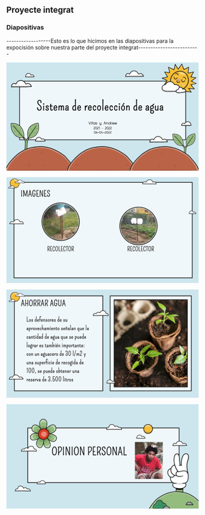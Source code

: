 ## Proyecte integrat

### Diapositivas


------------------Esto es lo que hicimos en las diapositivas para la expocisión sobre nuestra parte del proyecte integrat-------------------------

![](https://github.com/Samael696/Proyecte-integrat/blob/main/Captura%20de%20pantalla%20de%202022-05-23%2010-27-07.png?raw=true)

![](https://github.com/Samael696/Proyecte-integrat/blob/main/Captura%20de%20pantalla%20de%202022-05-23%2010-29-12.png?raw=true)

![](https://github.com/Samael696/Proyecte-integrat/blob/main/Captura%20de%20pantalla%20de%202022-05-23%2010-29-20.png?raw=true)

![](https://github.com/Samael696/Proyecte-integrat/blob/main/Captura%20de%20pantalla%20de%202022-05-23%2010-29-51.png?raw=true)

